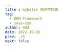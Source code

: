 ```yaml
---
title : mybatis 原理性知识
tag: 
  - ORM-Framework
  - java-ssm
author: Hdd
date: 2022-10-31
prev: ./4
next: false
---
```


